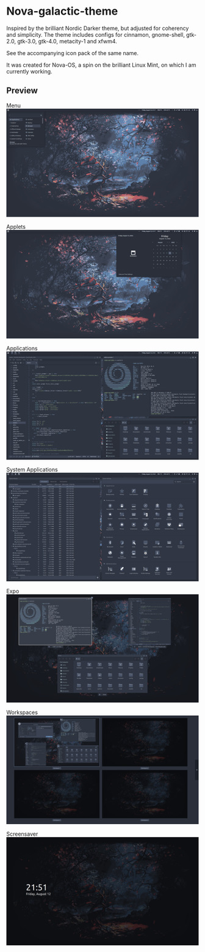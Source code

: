 # Nova-galactic-theme
Inspired by the brilliant Nordic Darker theme, but adjusted for coherency and simplicity. The theme includes configs for cinnamon, gnome-shell, gtk-2.0, gtk-3.0, gtk-4.0, metacity-1 and xfwm4.

See the accompanying icon pack of the same name.

It was created for Nova-OS, a spin on the brilliant Linux Mint, on which I am currently working.

## Preview
Menu
![alt](meta/screen_1.png)

Applets
![alt](meta/screen_2.png)

Applications
![alt](meta/screen_3.png)

System Applications
![alt](meta/screen_4.png)

Expo
![alt](meta/screen_5.png)

Workspaces
![alt](meta/screen_6.png)

Screensaver
![alt](meta/screen_7.png)
